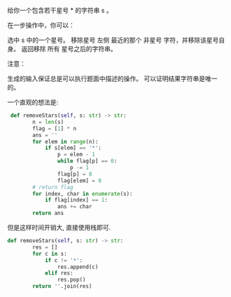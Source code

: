 给你一个包含若干星号 * 的字符串 s 。

在一步操作中，你可以：

选中 s 中的一个星号。
移除星号 左侧 最近的那个 非星号 字符，并移除该星号自身。
返回移除 所有 星号之后的字符串。

注意：

生成的输入保证总是可以执行题面中描述的操作。
可以证明结果字符串是唯一的。


一个直观的想法是:
```python
 def removeStars(self, s: str) -> str:
        n = len(s)
        flag = [1] * n
        ans = ''
        for elem in range(n):
            if s[elem] == '*':
                p = elem - 1
                while flag[p] == 0:
                    p -= 1
                flag[p] = 0
                flag[elem] = 0
        # return flag
        for index, char in enumerate(s):
            if flag[index] == 1:
                ans += char
        return ans

```

但是这样时间开销大, 直接使用栈即可.

```python
def removeStars(self, s: str) -> str:
        res = []
        for c in s:
            if c != '*':
                res.append(c)
            elif res:
                res.pop()
        return ''.join(res)
```